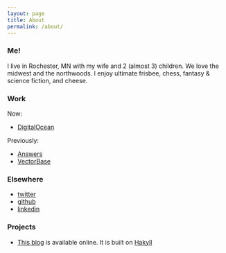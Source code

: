```yaml
---
layout: page
title: About
permalink: /about/
---
```


### Me!

I live in Rochester, MN with my wife and 2 (almost 3) children.  We love the midwest and the northwoods.  I enjoy ultimate frisbee, chess, fantasy & science fiction, and cheese.

### Work

Now:

* [DigitalOcean](//www.digitalocean.com)

Previously:

* [Answers](//www.answers.com)
* [VectorBase](//www.vectorbase.org)
   
### Elsewhere

* [twitter](//twitter.com/_rbutler_)
* [github](//github.com/rbutler)
* [linkedin][linkedin]

### Projects

* [This blog](//github.com/rbutler/rbutler.github.io) is available online. It is built on [Hakyll](https://jaspervdj.be/hakyll/)

[nd]: //www.nd.edu/
[linkedin]: //www.linkedin.com/in/rbutlerdev

